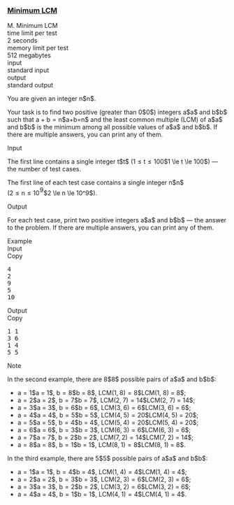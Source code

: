 <h3><a href="https://codeforces.com/contest/1765/problem/M" target="_blank" rel="noopener noreferrer">Minimum LCM</a></h3>

<div class="header"><div class="title">M. Minimum LCM</div><div class="time-limit"><div class="property-title">time limit per test</div>2 seconds</div><div class="memory-limit"><div class="property-title">memory limit per test</div>512 megabytes</div><div class="input-file input-standard"><div class="property-title">input</div>standard input</div><div class="output-file output-standard"><div class="property-title">output</div>standard output</div></div><div><p>You are given an integer <span class="MathJax_Preview" style="color: inherit;"><span class="MJXp-math" id="MJXp-Span-1"><span class="MJXp-mi MJXp-italic" id="MJXp-Span-2">n</span></span></span><span class="MathJax MathJax_Processing" id="MathJax-Element-1-Frame" tabindex="0"></span>$n$.</p><p>Your task is to find two positive (greater than <span class="MathJax_Preview" style="color: inherit;"><span class="MJXp-math" id="MJXp-Span-3"><span class="MJXp-mn" id="MJXp-Span-4">0</span></span></span><span class="MathJax MathJax_Processing" id="MathJax-Element-2-Frame" tabindex="0"></span>$0$) integers <span class="MathJax_Preview" style="color: inherit;"><span class="MJXp-math" id="MJXp-Span-5"><span class="MJXp-mi MJXp-italic" id="MJXp-Span-6">a</span></span></span><span class="MathJax MathJax_Processing" id="MathJax-Element-3-Frame" tabindex="0"></span>$a$ and <span class="MathJax_Preview" style="color: inherit;"><span class="MJXp-math" id="MJXp-Span-7"><span class="MJXp-mi MJXp-italic" id="MJXp-Span-8">b</span></span></span><span class="MathJax MathJax_Processing" id="MathJax-Element-4-Frame" tabindex="0"></span>$b$ such that <span class="MathJax_Preview" style="color: inherit;"><span class="MJXp-math" id="MJXp-Span-9"><span class="MJXp-mi MJXp-italic" id="MJXp-Span-10">a</span><span class="MJXp-mo" id="MJXp-Span-11" style="margin-left: 0.267em; margin-right: 0.267em;">+</span><span class="MJXp-mi MJXp-italic" id="MJXp-Span-12">b</span><span class="MJXp-mo" id="MJXp-Span-13" style="margin-left: 0.333em; margin-right: 0.333em;">=</span><span class="MJXp-mi MJXp-italic" id="MJXp-Span-14">n</span></span></span><span class="MathJax MathJax_Processing" id="MathJax-Element-5-Frame" tabindex="0"></span>$a+b=n$ and the least common multiple (LCM) of <span class="MathJax_Preview" style="color: inherit;"><span class="MJXp-math" id="MJXp-Span-15"><span class="MJXp-mi MJXp-italic" id="MJXp-Span-16">a</span></span></span><span class="MathJax MathJax_Processing" id="MathJax-Element-6-Frame" tabindex="0"></span>$a$ and <span class="MathJax_Preview" style="color: inherit;"><span class="MJXp-math" id="MJXp-Span-17"><span class="MJXp-mi MJXp-italic" id="MJXp-Span-18">b</span></span></span><span class="MathJax MathJax_Processing" id="MathJax-Element-7-Frame" tabindex="0"></span>$b$ is the minimum among all possible values of <span class="MathJax_Preview" style="color: inherit;"><span class="MJXp-math" id="MJXp-Span-19"><span class="MJXp-mi MJXp-italic" id="MJXp-Span-20">a</span></span></span><span class="MathJax MathJax_Processing" id="MathJax-Element-8-Frame" tabindex="0"></span>$a$ and <span class="MathJax_Preview" style="color: inherit;"><span class="MJXp-math" id="MJXp-Span-21"><span class="MJXp-mi MJXp-italic" id="MJXp-Span-22">b</span></span></span><span class="MathJax MathJax_Processing" id="MathJax-Element-9-Frame" tabindex="0"></span>$b$. If there are multiple answers, you can print any of them.</p></div><div class="input-specification"><div class="section-title">Input</div><p>The first line contains a single integer <span class="MathJax_Preview" style="color: inherit;"><span class="MJXp-math" id="MJXp-Span-23"><span class="MJXp-mi MJXp-italic" id="MJXp-Span-24">t</span></span></span><span class="MathJax MathJax_Processing" id="MathJax-Element-10-Frame" tabindex="0"></span>$t$ (<span class="MathJax_Preview" style="color: inherit;"><span class="MJXp-math" id="MJXp-Span-25"><span class="MJXp-mn" id="MJXp-Span-26">1</span><span class="MJXp-mo" id="MJXp-Span-27" style="margin-left: 0.333em; margin-right: 0.333em;">≤</span><span class="MJXp-mi MJXp-italic" id="MJXp-Span-28">t</span><span class="MJXp-mo" id="MJXp-Span-29" style="margin-left: 0.333em; margin-right: 0.333em;">≤</span><span class="MJXp-mn" id="MJXp-Span-30">100</span></span></span><span class="MathJax MathJax_Processing" id="MathJax-Element-11-Frame" tabindex="0"></span>$1 \le t \le 100$) — the number of test cases.</p><p>The first line of each test case contains a single integer <span class="MathJax_Preview" style="color: inherit;"><span class="MJXp-math" id="MJXp-Span-31"><span class="MJXp-mi MJXp-italic" id="MJXp-Span-32">n</span></span></span><span class="MathJax MathJax_Processing" id="MathJax-Element-12-Frame" tabindex="0"></span>$n$ (<span class="MathJax_Preview" style="color: inherit;"><span class="MJXp-math" id="MJXp-Span-33"><span class="MJXp-mn" id="MJXp-Span-34">2</span><span class="MJXp-mo" id="MJXp-Span-35" style="margin-left: 0.333em; margin-right: 0.333em;">≤</span><span class="MJXp-mi MJXp-italic" id="MJXp-Span-36">n</span><span class="MJXp-mo" id="MJXp-Span-37" style="margin-left: 0.333em; margin-right: 0.333em;">≤</span><span class="MJXp-msubsup" id="MJXp-Span-38"><span class="MJXp-mn" id="MJXp-Span-39" style="margin-right: 0.05em;">10</span><span class="MJXp-mn MJXp-script" id="MJXp-Span-40" style="vertical-align: 0.5em;">9</span></span></span></span><span class="MathJax MathJax_Processing" id="MathJax-Element-13-Frame" tabindex="0"></span>$2 \le n \le 10^9$).</p></div><div class="output-specification"><div class="section-title">Output</div><p>For each test case, print two positive integers <span class="MathJax_Preview" style="color: inherit;"><span class="MJXp-math" id="MJXp-Span-41"><span class="MJXp-mi MJXp-italic" id="MJXp-Span-42">a</span></span></span><span class="MathJax MathJax_Processing" id="MathJax-Element-14-Frame" tabindex="0"></span>$a$ and <span class="MathJax_Preview" style="color: inherit;"><span class="MJXp-math" id="MJXp-Span-43"><span class="MJXp-mi MJXp-italic" id="MJXp-Span-44">b</span></span></span><span class="MathJax MathJax_Processing" id="MathJax-Element-15-Frame" tabindex="0"></span>$b$ — the answer to the problem. If there are multiple answers, you can print any of them.</p></div><div class="sample-tests"><div class="section-title">Example</div><div class="sample-test"><div class="input"><div class="title">Input<div title="Copy" data-clipboard-target="#id005667700244790209" id="id001444808401819725" class="input-output-copier">Copy</div></div><pre id="id005667700244790209"><div class="test-example-line test-example-line-even test-example-line-0">4</div><div class="test-example-line test-example-line-odd test-example-line-1">2</div><div class="test-example-line test-example-line-even test-example-line-2">9</div><div class="test-example-line test-example-line-odd test-example-line-3">5</div><div class="test-example-line test-example-line-even test-example-line-4">10</div></pre></div><div class="output"><div class="title">Output<div title="Copy" data-clipboard-target="#id009227980793643913" id="id006324650538910139" class="input-output-copier">Copy</div></div><pre id="id009227980793643913">1 1
3 6
1 4
5 5
</pre></div></div></div><div class="note"><div class="section-title">Note</div><p>In the second example, there are <span class="MathJax_Preview" style="color: inherit;"><span class="MJXp-math" id="MJXp-Span-45"><span class="MJXp-mn" id="MJXp-Span-46">8</span></span></span><span class="MathJax MathJax_Processing" id="MathJax-Element-16-Frame" tabindex="0"></span>$8$ possible pairs of <span class="MathJax_Preview" style="color: inherit;"><span class="MJXp-math" id="MJXp-Span-47"><span class="MJXp-mi MJXp-italic" id="MJXp-Span-48">a</span></span></span><span class="MathJax MathJax_Processing" id="MathJax-Element-17-Frame" tabindex="0"></span>$a$ and <span class="MathJax_Preview" style="color: inherit;"><span class="MJXp-math" id="MJXp-Span-49"><span class="MJXp-mi MJXp-italic" id="MJXp-Span-50">b</span></span></span><span class="MathJax MathJax_Processing" id="MathJax-Element-18-Frame" tabindex="0"></span>$b$:</p><ul> <li> <span class="MathJax_Preview" style="color: inherit;"><span class="MJXp-math" id="MJXp-Span-51"><span class="MJXp-mi MJXp-italic" id="MJXp-Span-52">a</span><span class="MJXp-mo" id="MJXp-Span-53" style="margin-left: 0.333em; margin-right: 0.333em;">=</span><span class="MJXp-mn" id="MJXp-Span-54">1</span></span></span><span class="MathJax MathJax_Processing" id="MathJax-Element-19-Frame" tabindex="0"></span>$a = 1$, <span class="MathJax_Preview" style="color: inherit;"><span class="MJXp-math" id="MJXp-Span-55"><span class="MJXp-mi MJXp-italic" id="MJXp-Span-56">b</span><span class="MJXp-mo" id="MJXp-Span-57" style="margin-left: 0.333em; margin-right: 0.333em;">=</span><span class="MJXp-mn" id="MJXp-Span-58">8</span></span></span><span class="MathJax MathJax_Processing" id="MathJax-Element-20-Frame" tabindex="0"></span>$b = 8$, <span class="MathJax_Preview" style="color: inherit;"><span class="MJXp-math" id="MJXp-Span-59"><span class="MJXp-mi MJXp-italic" id="MJXp-Span-60">L</span><span class="MJXp-mi MJXp-italic" id="MJXp-Span-61">C</span><span class="MJXp-mi MJXp-italic" id="MJXp-Span-62">M</span><span class="MJXp-mo" id="MJXp-Span-63" style="margin-left: 0em; margin-right: 0em;">(</span><span class="MJXp-mn" id="MJXp-Span-64">1</span><span class="MJXp-mo" id="MJXp-Span-65" style="margin-left: 0em; margin-right: 0.222em;">,</span><span class="MJXp-mn" id="MJXp-Span-66">8</span><span class="MJXp-mo" id="MJXp-Span-67" style="margin-left: 0em; margin-right: 0em;">)</span><span class="MJXp-mo" id="MJXp-Span-68" style="margin-left: 0.333em; margin-right: 0.333em;">=</span><span class="MJXp-mn" id="MJXp-Span-69">8</span></span></span><span class="MathJax MathJax_Processing" id="MathJax-Element-21-Frame" tabindex="0"></span>$LCM(1, 8) = 8$; </li><li> <span class="MathJax_Preview" style="color: inherit;"><span class="MJXp-math" id="MJXp-Span-70"><span class="MJXp-mi MJXp-italic" id="MJXp-Span-71">a</span><span class="MJXp-mo" id="MJXp-Span-72" style="margin-left: 0.333em; margin-right: 0.333em;">=</span><span class="MJXp-mn" id="MJXp-Span-73">2</span></span></span><span class="MathJax MathJax_Processing" id="MathJax-Element-22-Frame" tabindex="0"></span>$a = 2$, <span class="MathJax_Preview" style="color: inherit;"><span class="MJXp-math" id="MJXp-Span-74"><span class="MJXp-mi MJXp-italic" id="MJXp-Span-75">b</span><span class="MJXp-mo" id="MJXp-Span-76" style="margin-left: 0.333em; margin-right: 0.333em;">=</span><span class="MJXp-mn" id="MJXp-Span-77">7</span></span></span><span class="MathJax MathJax_Processing" id="MathJax-Element-23-Frame" tabindex="0"></span>$b = 7$, <span class="MathJax_Preview" style="color: inherit;"><span class="MJXp-math" id="MJXp-Span-78"><span class="MJXp-mi MJXp-italic" id="MJXp-Span-79">L</span><span class="MJXp-mi MJXp-italic" id="MJXp-Span-80">C</span><span class="MJXp-mi MJXp-italic" id="MJXp-Span-81">M</span><span class="MJXp-mo" id="MJXp-Span-82" style="margin-left: 0em; margin-right: 0em;">(</span><span class="MJXp-mn" id="MJXp-Span-83">2</span><span class="MJXp-mo" id="MJXp-Span-84" style="margin-left: 0em; margin-right: 0.222em;">,</span><span class="MJXp-mn" id="MJXp-Span-85">7</span><span class="MJXp-mo" id="MJXp-Span-86" style="margin-left: 0em; margin-right: 0em;">)</span><span class="MJXp-mo" id="MJXp-Span-87" style="margin-left: 0.333em; margin-right: 0.333em;">=</span><span class="MJXp-mn" id="MJXp-Span-88">14</span></span></span><span class="MathJax MathJax_Processing" id="MathJax-Element-24-Frame" tabindex="0"></span>$LCM(2, 7) = 14$; </li><li> <span class="MathJax_Preview" style="color: inherit;"><span class="MJXp-math" id="MJXp-Span-89"><span class="MJXp-mi MJXp-italic" id="MJXp-Span-90">a</span><span class="MJXp-mo" id="MJXp-Span-91" style="margin-left: 0.333em; margin-right: 0.333em;">=</span><span class="MJXp-mn" id="MJXp-Span-92">3</span></span></span><span class="MathJax MathJax_Processing" id="MathJax-Element-25-Frame" tabindex="0"></span>$a = 3$, <span class="MathJax_Preview" style="color: inherit;"><span class="MJXp-math" id="MJXp-Span-93"><span class="MJXp-mi MJXp-italic" id="MJXp-Span-94">b</span><span class="MJXp-mo" id="MJXp-Span-95" style="margin-left: 0.333em; margin-right: 0.333em;">=</span><span class="MJXp-mn" id="MJXp-Span-96">6</span></span></span><span class="MathJax MathJax_Processing" id="MathJax-Element-26-Frame" tabindex="0"></span>$b = 6$, <span class="MathJax_Preview" style="color: inherit;"><span class="MJXp-math" id="MJXp-Span-97"><span class="MJXp-mi MJXp-italic" id="MJXp-Span-98">L</span><span class="MJXp-mi MJXp-italic" id="MJXp-Span-99">C</span><span class="MJXp-mi MJXp-italic" id="MJXp-Span-100">M</span><span class="MJXp-mo" id="MJXp-Span-101" style="margin-left: 0em; margin-right: 0em;">(</span><span class="MJXp-mn" id="MJXp-Span-102">3</span><span class="MJXp-mo" id="MJXp-Span-103" style="margin-left: 0em; margin-right: 0.222em;">,</span><span class="MJXp-mn" id="MJXp-Span-104">6</span><span class="MJXp-mo" id="MJXp-Span-105" style="margin-left: 0em; margin-right: 0em;">)</span><span class="MJXp-mo" id="MJXp-Span-106" style="margin-left: 0.333em; margin-right: 0.333em;">=</span><span class="MJXp-mn" id="MJXp-Span-107">6</span></span></span><span class="MathJax MathJax_Processing" id="MathJax-Element-27-Frame" tabindex="0"></span>$LCM(3, 6) = 6$; </li><li> <span class="MathJax_Preview" style="color: inherit;"><span class="MJXp-math" id="MJXp-Span-108"><span class="MJXp-mi MJXp-italic" id="MJXp-Span-109">a</span><span class="MJXp-mo" id="MJXp-Span-110" style="margin-left: 0.333em; margin-right: 0.333em;">=</span><span class="MJXp-mn" id="MJXp-Span-111">4</span></span></span><span class="MathJax MathJax_Processing" id="MathJax-Element-28-Frame" tabindex="0"></span>$a = 4$, <span class="MathJax_Preview" style="color: inherit;"><span class="MJXp-math" id="MJXp-Span-112"><span class="MJXp-mi MJXp-italic" id="MJXp-Span-113">b</span><span class="MJXp-mo" id="MJXp-Span-114" style="margin-left: 0.333em; margin-right: 0.333em;">=</span><span class="MJXp-mn" id="MJXp-Span-115">5</span></span></span><span class="MathJax MathJax_Processing" id="MathJax-Element-29-Frame" tabindex="0"></span>$b = 5$, <span class="MathJax_Preview" style="color: inherit;"><span class="MJXp-math" id="MJXp-Span-116"><span class="MJXp-mi MJXp-italic" id="MJXp-Span-117">L</span><span class="MJXp-mi MJXp-italic" id="MJXp-Span-118">C</span><span class="MJXp-mi MJXp-italic" id="MJXp-Span-119">M</span><span class="MJXp-mo" id="MJXp-Span-120" style="margin-left: 0em; margin-right: 0em;">(</span><span class="MJXp-mn" id="MJXp-Span-121">4</span><span class="MJXp-mo" id="MJXp-Span-122" style="margin-left: 0em; margin-right: 0.222em;">,</span><span class="MJXp-mn" id="MJXp-Span-123">5</span><span class="MJXp-mo" id="MJXp-Span-124" style="margin-left: 0em; margin-right: 0em;">)</span><span class="MJXp-mo" id="MJXp-Span-125" style="margin-left: 0.333em; margin-right: 0.333em;">=</span><span class="MJXp-mn" id="MJXp-Span-126">20</span></span></span><span class="MathJax MathJax_Processing" id="MathJax-Element-30-Frame" tabindex="0"></span>$LCM(4, 5) = 20$; </li><li> <span class="MathJax_Preview" style="color: inherit;"><span class="MJXp-math" id="MJXp-Span-127"><span class="MJXp-mi MJXp-italic" id="MJXp-Span-128">a</span><span class="MJXp-mo" id="MJXp-Span-129" style="margin-left: 0.333em; margin-right: 0.333em;">=</span><span class="MJXp-mn" id="MJXp-Span-130">5</span></span></span><span class="MathJax MathJax_Processing" id="MathJax-Element-31-Frame" tabindex="0"></span>$a = 5$, <span class="MathJax_Preview" style="color: inherit;"><span class="MJXp-math" id="MJXp-Span-131"><span class="MJXp-mi MJXp-italic" id="MJXp-Span-132">b</span><span class="MJXp-mo" id="MJXp-Span-133" style="margin-left: 0.333em; margin-right: 0.333em;">=</span><span class="MJXp-mn" id="MJXp-Span-134">4</span></span></span><span class="MathJax MathJax_Processing" id="MathJax-Element-32-Frame" tabindex="0"></span>$b = 4$, <span class="MathJax_Preview" style="color: inherit;"><span class="MJXp-math" id="MJXp-Span-135"><span class="MJXp-mi MJXp-italic" id="MJXp-Span-136">L</span><span class="MJXp-mi MJXp-italic" id="MJXp-Span-137">C</span><span class="MJXp-mi MJXp-italic" id="MJXp-Span-138">M</span><span class="MJXp-mo" id="MJXp-Span-139" style="margin-left: 0em; margin-right: 0em;">(</span><span class="MJXp-mn" id="MJXp-Span-140">5</span><span class="MJXp-mo" id="MJXp-Span-141" style="margin-left: 0em; margin-right: 0.222em;">,</span><span class="MJXp-mn" id="MJXp-Span-142">4</span><span class="MJXp-mo" id="MJXp-Span-143" style="margin-left: 0em; margin-right: 0em;">)</span><span class="MJXp-mo" id="MJXp-Span-144" style="margin-left: 0.333em; margin-right: 0.333em;">=</span><span class="MJXp-mn" id="MJXp-Span-145">20</span></span></span><span class="MathJax MathJax_Processing" id="MathJax-Element-33-Frame" tabindex="0"></span>$LCM(5, 4) = 20$; </li><li> <span class="MathJax_Preview" style="color: inherit;"><span class="MJXp-math" id="MJXp-Span-146"><span class="MJXp-mi MJXp-italic" id="MJXp-Span-147">a</span><span class="MJXp-mo" id="MJXp-Span-148" style="margin-left: 0.333em; margin-right: 0.333em;">=</span><span class="MJXp-mn" id="MJXp-Span-149">6</span></span></span><span class="MathJax MathJax_Processing" id="MathJax-Element-34-Frame" tabindex="0"></span>$a = 6$, <span class="MathJax_Preview" style="color: inherit;"><span class="MJXp-math" id="MJXp-Span-150"><span class="MJXp-mi MJXp-italic" id="MJXp-Span-151">b</span><span class="MJXp-mo" id="MJXp-Span-152" style="margin-left: 0.333em; margin-right: 0.333em;">=</span><span class="MJXp-mn" id="MJXp-Span-153">3</span></span></span><span class="MathJax MathJax_Processing" id="MathJax-Element-35-Frame" tabindex="0"></span>$b = 3$, <span class="MathJax_Preview" style="color: inherit;"><span class="MJXp-math" id="MJXp-Span-154"><span class="MJXp-mi MJXp-italic" id="MJXp-Span-155">L</span><span class="MJXp-mi MJXp-italic" id="MJXp-Span-156">C</span><span class="MJXp-mi MJXp-italic" id="MJXp-Span-157">M</span><span class="MJXp-mo" id="MJXp-Span-158" style="margin-left: 0em; margin-right: 0em;">(</span><span class="MJXp-mn" id="MJXp-Span-159">6</span><span class="MJXp-mo" id="MJXp-Span-160" style="margin-left: 0em; margin-right: 0.222em;">,</span><span class="MJXp-mn" id="MJXp-Span-161">3</span><span class="MJXp-mo" id="MJXp-Span-162" style="margin-left: 0em; margin-right: 0em;">)</span><span class="MJXp-mo" id="MJXp-Span-163" style="margin-left: 0.333em; margin-right: 0.333em;">=</span><span class="MJXp-mn" id="MJXp-Span-164">6</span></span></span><span class="MathJax MathJax_Processing" id="MathJax-Element-36-Frame" tabindex="0"></span>$LCM(6, 3) = 6$; </li><li> <span class="MathJax_Preview" style="color: inherit;"><span class="MJXp-math" id="MJXp-Span-165"><span class="MJXp-mi MJXp-italic" id="MJXp-Span-166">a</span><span class="MJXp-mo" id="MJXp-Span-167" style="margin-left: 0.333em; margin-right: 0.333em;">=</span><span class="MJXp-mn" id="MJXp-Span-168">7</span></span></span><span class="MathJax MathJax_Processing" id="MathJax-Element-37-Frame" tabindex="0"></span>$a = 7$, <span class="MathJax_Preview" style="color: inherit;"><span class="MJXp-math" id="MJXp-Span-169"><span class="MJXp-mi MJXp-italic" id="MJXp-Span-170">b</span><span class="MJXp-mo" id="MJXp-Span-171" style="margin-left: 0.333em; margin-right: 0.333em;">=</span><span class="MJXp-mn" id="MJXp-Span-172">2</span></span></span><span class="MathJax MathJax_Processing" id="MathJax-Element-38-Frame" tabindex="0"></span>$b = 2$, <span class="MathJax_Preview" style="color: inherit;"><span class="MJXp-math" id="MJXp-Span-173"><span class="MJXp-mi MJXp-italic" id="MJXp-Span-174">L</span><span class="MJXp-mi MJXp-italic" id="MJXp-Span-175">C</span><span class="MJXp-mi MJXp-italic" id="MJXp-Span-176">M</span><span class="MJXp-mo" id="MJXp-Span-177" style="margin-left: 0em; margin-right: 0em;">(</span><span class="MJXp-mn" id="MJXp-Span-178">7</span><span class="MJXp-mo" id="MJXp-Span-179" style="margin-left: 0em; margin-right: 0.222em;">,</span><span class="MJXp-mn" id="MJXp-Span-180">2</span><span class="MJXp-mo" id="MJXp-Span-181" style="margin-left: 0em; margin-right: 0em;">)</span><span class="MJXp-mo" id="MJXp-Span-182" style="margin-left: 0.333em; margin-right: 0.333em;">=</span><span class="MJXp-mn" id="MJXp-Span-183">14</span></span></span><span class="MathJax MathJax_Processing" id="MathJax-Element-39-Frame" tabindex="0"></span>$LCM(7, 2) = 14$; </li><li> <span class="MathJax_Preview" style="color: inherit;"><span class="MJXp-math" id="MJXp-Span-184"><span class="MJXp-mi MJXp-italic" id="MJXp-Span-185">a</span><span class="MJXp-mo" id="MJXp-Span-186" style="margin-left: 0.333em; margin-right: 0.333em;">=</span><span class="MJXp-mn" id="MJXp-Span-187">8</span></span></span><span class="MathJax MathJax_Processing" id="MathJax-Element-40-Frame" tabindex="0"></span>$a = 8$, <span class="MathJax_Preview" style="color: inherit;"><span class="MJXp-math" id="MJXp-Span-188"><span class="MJXp-mi MJXp-italic" id="MJXp-Span-189">b</span><span class="MJXp-mo" id="MJXp-Span-190" style="margin-left: 0.333em; margin-right: 0.333em;">=</span><span class="MJXp-mn" id="MJXp-Span-191">1</span></span></span><span class="MathJax MathJax_Processing" id="MathJax-Element-41-Frame" tabindex="0"></span>$b = 1$, <span class="MathJax_Preview" style="color: inherit;"><span class="MJXp-math" id="MJXp-Span-192"><span class="MJXp-mi MJXp-italic" id="MJXp-Span-193">L</span><span class="MJXp-mi MJXp-italic" id="MJXp-Span-194">C</span><span class="MJXp-mi MJXp-italic" id="MJXp-Span-195">M</span><span class="MJXp-mo" id="MJXp-Span-196" style="margin-left: 0em; margin-right: 0em;">(</span><span class="MJXp-mn" id="MJXp-Span-197">8</span><span class="MJXp-mo" id="MJXp-Span-198" style="margin-left: 0em; margin-right: 0.222em;">,</span><span class="MJXp-mn" id="MJXp-Span-199">1</span><span class="MJXp-mo" id="MJXp-Span-200" style="margin-left: 0em; margin-right: 0em;">)</span><span class="MJXp-mo" id="MJXp-Span-201" style="margin-left: 0.333em; margin-right: 0.333em;">=</span><span class="MJXp-mn" id="MJXp-Span-202">8</span></span></span><span class="MathJax MathJax_Processing" id="MathJax-Element-42-Frame" tabindex="0"></span>$LCM(8, 1) = 8$. </li></ul><p>In the third example, there are <span class="MathJax_Preview" style="color: inherit;"><span class="MJXp-math" id="MJXp-Span-203"><span class="MJXp-mn" id="MJXp-Span-204">5</span></span></span><span class="MathJax MathJax_Processing" id="MathJax-Element-43-Frame" tabindex="0"></span>$5$ possible pairs of <span class="MathJax_Preview" style="color: inherit;"><span class="MJXp-math" id="MJXp-Span-205"><span class="MJXp-mi MJXp-italic" id="MJXp-Span-206">a</span></span></span><span class="MathJax MathJax_Processing" id="MathJax-Element-44-Frame" tabindex="0"></span>$a$ and <span class="MathJax_Preview" style="color: inherit;"><span class="MJXp-math" id="MJXp-Span-207"><span class="MJXp-mi MJXp-italic" id="MJXp-Span-208">b</span></span></span><span class="MathJax MathJax_Processing" id="MathJax-Element-45-Frame" tabindex="0"></span>$b$:</p><ul> <li> <span class="MathJax_Preview" style="color: inherit;"><span class="MJXp-math" id="MJXp-Span-209"><span class="MJXp-mi MJXp-italic" id="MJXp-Span-210">a</span><span class="MJXp-mo" id="MJXp-Span-211" style="margin-left: 0.333em; margin-right: 0.333em;">=</span><span class="MJXp-mn" id="MJXp-Span-212">1</span></span></span><span class="MathJax MathJax_Processing" id="MathJax-Element-46-Frame" tabindex="0"></span>$a = 1$, <span class="MathJax_Preview" style="color: inherit;"><span class="MJXp-math" id="MJXp-Span-213"><span class="MJXp-mi MJXp-italic" id="MJXp-Span-214">b</span><span class="MJXp-mo" id="MJXp-Span-215" style="margin-left: 0.333em; margin-right: 0.333em;">=</span><span class="MJXp-mn" id="MJXp-Span-216">4</span></span></span><span class="MathJax MathJax_Processing" id="MathJax-Element-47-Frame" tabindex="0"></span>$b = 4$, <span class="MathJax_Preview" style="color: inherit;"><span class="MJXp-math" id="MJXp-Span-217"><span class="MJXp-mi MJXp-italic" id="MJXp-Span-218">L</span><span class="MJXp-mi MJXp-italic" id="MJXp-Span-219">C</span><span class="MJXp-mi MJXp-italic" id="MJXp-Span-220">M</span><span class="MJXp-mo" id="MJXp-Span-221" style="margin-left: 0em; margin-right: 0em;">(</span><span class="MJXp-mn" id="MJXp-Span-222">1</span><span class="MJXp-mo" id="MJXp-Span-223" style="margin-left: 0em; margin-right: 0.222em;">,</span><span class="MJXp-mn" id="MJXp-Span-224">4</span><span class="MJXp-mo" id="MJXp-Span-225" style="margin-left: 0em; margin-right: 0em;">)</span><span class="MJXp-mo" id="MJXp-Span-226" style="margin-left: 0.333em; margin-right: 0.333em;">=</span><span class="MJXp-mn" id="MJXp-Span-227">4</span></span></span><span class="MathJax MathJax_Processing" id="MathJax-Element-48-Frame" tabindex="0"></span>$LCM(1, 4) = 4$; </li><li> <span class="MathJax_Preview" style="color: inherit;"><span class="MJXp-math" id="MJXp-Span-228"><span class="MJXp-mi MJXp-italic" id="MJXp-Span-229">a</span><span class="MJXp-mo" id="MJXp-Span-230" style="margin-left: 0.333em; margin-right: 0.333em;">=</span><span class="MJXp-mn" id="MJXp-Span-231">2</span></span></span><span class="MathJax MathJax_Processing" id="MathJax-Element-49-Frame" tabindex="0"></span>$a = 2$, <span class="MathJax_Preview" style="color: inherit;"><span class="MJXp-math" id="MJXp-Span-232"><span class="MJXp-mi MJXp-italic" id="MJXp-Span-233">b</span><span class="MJXp-mo" id="MJXp-Span-234" style="margin-left: 0.333em; margin-right: 0.333em;">=</span><span class="MJXp-mn" id="MJXp-Span-235">3</span></span></span><span class="MathJax MathJax_Processing" id="MathJax-Element-50-Frame" tabindex="0"></span>$b = 3$, <span class="MathJax_Preview" style="color: inherit;"><span class="MJXp-math" id="MJXp-Span-236"><span class="MJXp-mi MJXp-italic" id="MJXp-Span-237">L</span><span class="MJXp-mi MJXp-italic" id="MJXp-Span-238">C</span><span class="MJXp-mi MJXp-italic" id="MJXp-Span-239">M</span><span class="MJXp-mo" id="MJXp-Span-240" style="margin-left: 0em; margin-right: 0em;">(</span><span class="MJXp-mn" id="MJXp-Span-241">2</span><span class="MJXp-mo" id="MJXp-Span-242" style="margin-left: 0em; margin-right: 0.222em;">,</span><span class="MJXp-mn" id="MJXp-Span-243">3</span><span class="MJXp-mo" id="MJXp-Span-244" style="margin-left: 0em; margin-right: 0em;">)</span><span class="MJXp-mo" id="MJXp-Span-245" style="margin-left: 0.333em; margin-right: 0.333em;">=</span><span class="MJXp-mn" id="MJXp-Span-246">6</span></span></span><span class="MathJax MathJax_Processing" id="MathJax-Element-51-Frame" tabindex="0"></span>$LCM(2, 3) = 6$; </li><li> <span class="MathJax_Preview" style="color: inherit;"><span class="MJXp-math" id="MJXp-Span-247"><span class="MJXp-mi MJXp-italic" id="MJXp-Span-248">a</span><span class="MJXp-mo" id="MJXp-Span-249" style="margin-left: 0.333em; margin-right: 0.333em;">=</span><span class="MJXp-mn" id="MJXp-Span-250">3</span></span></span><span class="MathJax MathJax_Processing" id="MathJax-Element-52-Frame" tabindex="0"></span>$a = 3$, <span class="MathJax_Preview" style="color: inherit;"><span class="MJXp-math" id="MJXp-Span-251"><span class="MJXp-mi MJXp-italic" id="MJXp-Span-252">b</span><span class="MJXp-mo" id="MJXp-Span-253" style="margin-left: 0.333em; margin-right: 0.333em;">=</span><span class="MJXp-mn" id="MJXp-Span-254">2</span></span></span><span class="MathJax MathJax_Processing" id="MathJax-Element-53-Frame" tabindex="0"></span>$b = 2$, <span class="MathJax_Preview" style="color: inherit;"><span class="MJXp-math" id="MJXp-Span-255"><span class="MJXp-mi MJXp-italic" id="MJXp-Span-256">L</span><span class="MJXp-mi MJXp-italic" id="MJXp-Span-257">C</span><span class="MJXp-mi MJXp-italic" id="MJXp-Span-258">M</span><span class="MJXp-mo" id="MJXp-Span-259" style="margin-left: 0em; margin-right: 0em;">(</span><span class="MJXp-mn" id="MJXp-Span-260">3</span><span class="MJXp-mo" id="MJXp-Span-261" style="margin-left: 0em; margin-right: 0.222em;">,</span><span class="MJXp-mn" id="MJXp-Span-262">2</span><span class="MJXp-mo" id="MJXp-Span-263" style="margin-left: 0em; margin-right: 0em;">)</span><span class="MJXp-mo" id="MJXp-Span-264" style="margin-left: 0.333em; margin-right: 0.333em;">=</span><span class="MJXp-mn" id="MJXp-Span-265">6</span></span></span><span class="MathJax MathJax_Processing" id="MathJax-Element-54-Frame" tabindex="0"></span>$LCM(3, 2) = 6$; </li><li> <span class="MathJax_Preview" style="color: inherit;"><span class="MJXp-math" id="MJXp-Span-266"><span class="MJXp-mi MJXp-italic" id="MJXp-Span-267">a</span><span class="MJXp-mo" id="MJXp-Span-268" style="margin-left: 0.333em; margin-right: 0.333em;">=</span><span class="MJXp-mn" id="MJXp-Span-269">4</span></span></span><span class="MathJax MathJax_Processing" id="MathJax-Element-55-Frame" tabindex="0"></span>$a = 4$, <span class="MathJax_Preview" style="color: inherit;"><span class="MJXp-math" id="MJXp-Span-270"><span class="MJXp-mi MJXp-italic" id="MJXp-Span-271">b</span><span class="MJXp-mo" id="MJXp-Span-272" style="margin-left: 0.333em; margin-right: 0.333em;">=</span><span class="MJXp-mn" id="MJXp-Span-273">1</span></span></span><span class="MathJax MathJax_Processing" id="MathJax-Element-56-Frame" tabindex="0"></span>$b = 1$, <span class="MathJax_Preview" style="color: inherit;"><span class="MJXp-math" id="MJXp-Span-274"><span class="MJXp-mi MJXp-italic" id="MJXp-Span-275">L</span><span class="MJXp-mi MJXp-italic" id="MJXp-Span-276">C</span><span class="MJXp-mi MJXp-italic" id="MJXp-Span-277">M</span><span class="MJXp-mo" id="MJXp-Span-278" style="margin-left: 0em; margin-right: 0em;">(</span><span class="MJXp-mn" id="MJXp-Span-279">4</span><span class="MJXp-mo" id="MJXp-Span-280" style="margin-left: 0em; margin-right: 0.222em;">,</span><span class="MJXp-mn" id="MJXp-Span-281">1</span><span class="MJXp-mo" id="MJXp-Span-282" style="margin-left: 0em; margin-right: 0em;">)</span><span class="MJXp-mo" id="MJXp-Span-283" style="margin-left: 0.333em; margin-right: 0.333em;">=</span><span class="MJXp-mn" id="MJXp-Span-284">4</span></span></span><span class="MathJax MathJax_Processing" id="MathJax-Element-57-Frame" tabindex="0"></span>$LCM(4, 1) = 4$. </li></ul></div>